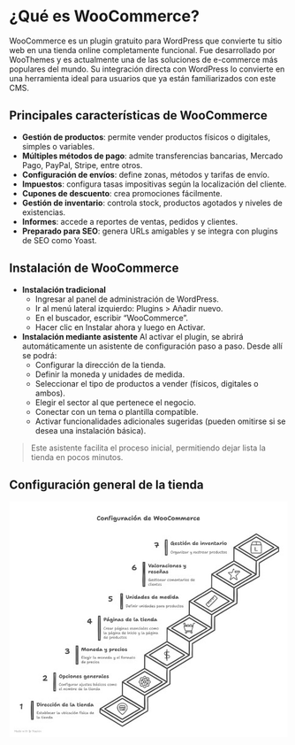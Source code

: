 # ¿Qué es WooCommerce?
WooCommerce es un plugin gratuito para WordPress que convierte tu sitio web en una tienda online completamente funcional. Fue desarrollado por WooThemes y es actualmente una de las soluciones de e-commerce más populares del mundo. Su integración directa con WordPress lo convierte en una herramienta ideal para usuarios que ya están familiarizados con este CMS.

## Principales características de WooCommerce
- **Gestión de productos**: permite vender productos físicos o digitales, simples o variables.
- **Múltiples métodos de pago**: admite transferencias bancarias, Mercado Pago, PayPal, Stripe, entre otros.
- **Configuración de envíos**: define zonas, métodos y tarifas de envío.
- **Impuestos**: configura tasas impositivas según la localización del cliente.
- **Cupones de descuento**: crea promociones fácilmente.
- **Gestión de inventario**: controla stock, productos agotados y niveles de existencias.
- **Informes**: accede a reportes de ventas, pedidos y clientes.
- **Preparado para SEO**: genera URLs amigables y se integra con plugins de SEO como Yoast.

## Instalación de WooCommerce
- **Instalación tradicional**
    - Ingresar al panel de administración de WordPress.
    - Ir al menú lateral izquierdo: Plugins > Añadir nuevo.
    - En el buscador, escribir “WooCommerce”.
    - Hacer clic en Instalar ahora y luego en Activar.
- **Instalación mediante asistente** Al activar el plugin, se abrirá automáticamente un asistente de configuración paso a paso. Desde allí se podrá:
    - Configurar la dirección de la tienda.
    - Definir la moneda y unidades de medida.
    - Seleccionar el tipo de productos a vender (físicos, digitales o ambos).
    - Elegir el sector al que pertenece el negocio.
    - Conectar con un tema o plantilla compatible.
    - Activar funcionalidades adicionales sugeridas (pueden omitirse si se desea una instalación básica).
> Este asistente facilita el proceso inicial, permitiendo dejar lista la tienda en pocos minutos.

## Configuración general de la tienda
![Configuracion](image.png)